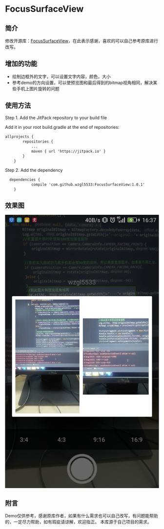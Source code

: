 # FocusSurfaceView

## 简介
修改开源库：[FocusSurfaceView](https://github.com/dongjunkun/DropDownMenu)，在此表示感谢，喜欢的可以自己参考原库进行改写。

## 增加的功能
* 绘制边框外的文字，可以设置文字内容，颜色，大小
* 参考demo的方向设置，可以使预览图和最后得到的bitmap视角相同，解决某些手机上图片旋转的问题

## 使用方法

Step 1. Add the JitPack repository to your build file

Add it in your root build.gradle at the end of repositories:
```
allprojects {
		repositories {
			...
			maven { url 'https://jitpack.io' }
		}
	}
```
  Step 2. Add the dependency
```
  dependencies {
	        compile 'com.github.wzgl5533:FocusSurfaceView:1.0.1'
	}
```
   
 ## 效果图
![wzgl_demo](https://github.com/wzgl5533/FocusSurfaceView/blob/master/screenshots/wzgl_demo.jpg)


## 附言

Demo仅供参考，感谢原库作者，如果有什么需求也可以自己改写，有问题能帮助的，一定尽力帮助，如有瑕疵请谅解，欢迎指正。
本库源于自己项目的需求。

